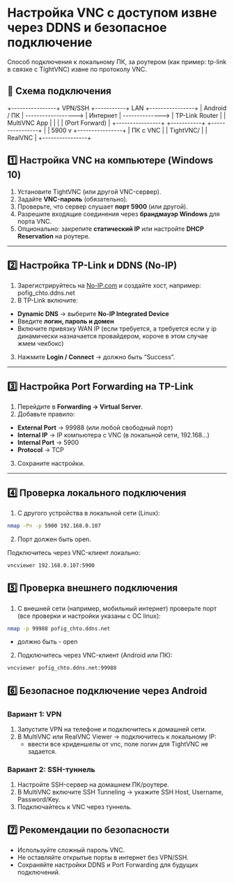 # Настройка VNC с доступом извне через DDNS и безопасное подключение
Способ подключения к локальному ПК, за роутером (как пример: tp-link в связке с TightVNC) извне по протоколу VNC.
## 🔹 Схема подключения

+----------------+ VPN/SSH +-----------+ LAN +----------------+
| Android / ПК | ------------------> | Интернет | --------------> | TP-Link Router |
| MultiVNC App | | | | (Port Forward) |
+----------------+ +-----------+ +----------------+
|
| 5900
v
+----------------+
| ПК с VNC |
| TightVNC/ |
| RealVNC |
+----------------+


## 1️⃣ Настройка VNC на компьютере (Windows 10)
1. Установите TightVNC (или другой VNC-сервер).  
2. Задайте **VNC-пароль** (обязательно).  
3. Проверьте, что сервер слушает **порт 5900** (или другой).  
4. Разрешите входящие соединения через **брандмауэр Windows** для порта VNC.  
5. Опционально: закрепите **статический IP** или настройте **DHCP Reservation** на роутере.

---

## 2️⃣ Настройка TP-Link и DDNS (No-IP)
1. Зарегистрируйтесь на [No-IP.com](https://www.noip.com/) и создайте хост, например: pofig_chto.ddns.net
2. В TP-Link включите:
- **Dynamic DNS** → выберите **No-IP Integrated Device**  
- Введите **логин, пароль и домен**  
- Включите привязку WAN IP (если требуется, а требуется если у ip динамически назначается провайдером, короче в этом случае жмем чекбокс)  
3. Нажмите **Login / Connect** → должно быть “Success”.

---

## 3️⃣ Настройка Port Forwarding на TP-Link
1. Перейдите в **Forwarding → Virtual Server**.  
2. Добавьте правило:  
- **External Port** → 99988 (или любой свободный порт)  
- **Internal IP** → IP компьютера с VNC (в локальной сети, 192.168...) 
- **Internal Port** → 5900  
- **Protocol** → TCP 
3. Сохраните настройки.

---

## 4️⃣ Проверка локального подключения
1. С другого устройства в локальной сети (Linux):  
```bash
nmap -Pn -p 5900 192.168.0.107
```
2. Порт должен быть open.

Подключитесь через VNC-клиент локально:
```bash
vncviewer 192.168.0.107:5900
```
## 5️⃣ Проверка внешнего подключения
1. С внешней сети (например, мобильный интернет) проверьте порт (все проверки и настройки указаны с ОС linux):
```bash
nmap -p 99988 pofig_chto.ddns.net
```
- должно быть - open
2. Подключитесь через VNC-клиент (Android или ПК):
```bash
vncviewer pofig_chto.ddns.net:99988

```
## 6️⃣ Безопасное подключение через Android
### Вариант 1: VPN
1. Запустите VPN на телефоне и подключитесь к домашней сети.
2. В MultiVNC или RealVNC Viewer → подключитесь к локальному IP:
    - ввести все криденшелы от vnc, поле логин для TightVNC не задается.
### Вариант 2: SSH-туннель
1. Настройте SSH-сервер на домашнем ПК/роутере.
2. В MultiVNC включите SSH Tunneling → укажите SSH Host, Username, Password/Key.
3. Подключайтесь к VNC через туннель.

## 7️⃣ Рекомендации по безопасности
- Используйте сложный пароль VNC.
- Не оставляйте открытые порты в интернет без VPN/SSH.
- Сохраняйте настройки DDNS и Port Forwarding для будущих подключений.
